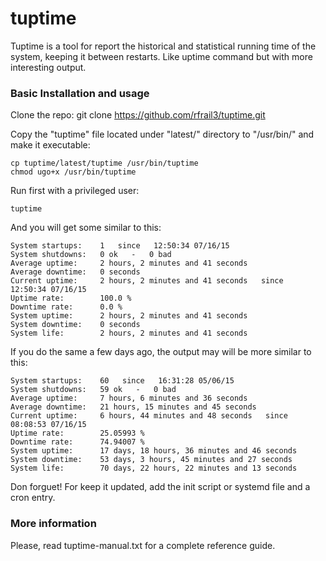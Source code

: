 tuptime
=======

Tuptime is a tool for report the historical and statistical running time of the system, keeping it between restarts. Like uptime command but with more interesting output.


### Basic Installation and usage

Clone the repo:
	git clone https://github.com/rfrail3/tuptime.git

Copy the "tuptime" file located under "latest/" directory to "/usr/bin/" and make it executable:

	cp tuptime/latest/tuptime /usr/bin/tuptime
	chmod ugo+x /usr/bin/tuptime

Run first with a privileged user:

	tuptime

And you will get some similar to this:

	System startups:	1   since   12:50:34 07/16/15
	System shutdowns:	0 ok   -   0 bad
	Average uptime: 	2 hours, 2 minutes and 41 seconds
	Average downtime: 	0 seconds
	Current uptime: 	2 hours, 2 minutes and 41 seconds   since   12:50:34 07/16/15
	Uptime rate: 		100.0 %
	Downtime rate: 		0.0 %
	System uptime: 		2 hours, 2 minutes and 41 seconds
	System downtime: 	0 seconds
	System life: 		2 hours, 2 minutes and 41 seconds

If you do the same a few days ago, the output may will be more similar to this:

	System startups:	60   since   16:31:28 05/06/15
	System shutdowns:	59 ok   -   0 bad
	Average uptime: 	7 hours, 6 minutes and 36 seconds
	Average downtime: 	21 hours, 15 minutes and 45 seconds
	Current uptime: 	6 hours, 44 minutes and 48 seconds   since   08:08:53 07/16/15
	Uptime rate: 		25.05993 %
	Downtime rate: 		74.94007 %
	System uptime: 		17 days, 18 hours, 36 minutes and 46 seconds
	System downtime: 	53 days, 3 hours, 45 minutes and 27 seconds
	System life: 		70 days, 22 hours, 22 minutes and 13 seconds

Don forguet! For keep it updated, add the init script or systemd file and a cron entry.



### More information

Please, read tuptime-manual.txt for a complete reference guide.
